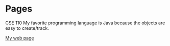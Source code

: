# Pages
CSE 110
My favorite programming language is Java because the objects are easy to create/track.

[My web page]([index.md](https://kekoa-pickett.github.io/Pages/))
